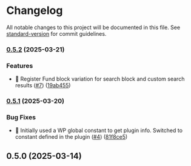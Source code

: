 # Changelog

All notable changes to this project will be documented in this file. See [standard-version](https://github.com/conventional-changelog/standard-version) for commit guidelines.

### [0.5.2](https://github.com/ucsc/ucsc-giving-functionality-plugin/compare/v0.5.1...v0.5.2) (2025-03-21)


### Features

* 🎉 Register Fund block variation for search block and custom search results ([#7](https://github.com/ucsc/ucsc-giving-functionality-plugin/issues/7)) ([19ab455](https://github.com/ucsc/ucsc-giving-functionality-plugin/commit/19ab45598916aa3465d925f4463cee4ba0715956))

### [0.5.1](https://github.com/ucsc/ucsc-giving-functionality-plugin/compare/v0.5.0...v0.5.1) (2025-03-20)


### Bug Fixes

* 🐛 Initially used a WP global constant to get plugin info. Switched to constant defined in the plugin ([#4](https://github.com/ucsc/ucsc-giving-functionality-plugin/issues/4)) ([81f8ce5](https://github.com/ucsc/ucsc-giving-functionality-plugin/commit/81f8ce55f75c71d18ac976f4e243dcc9d4383b01))

## 0.5.0 (2025-03-14)
